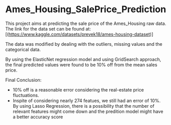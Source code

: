 # Ames_Housing_SalePrice_Prediction

This project aims at predicting the sale price of the Ames_Housing raw data.
The link for the data set can be found at:
  [(https://www.kaggle.com/datasets/prevek18/ames-housing-dataset)]

The data was modified by dealing with the outliers, missing values and the categorical data.

By using the ElasticNet regression model and using GridSearch approach, the final predicted values were found to be 10% off from the mean sales price.

Final Conclusion:
* 10% off is a reasonable error considering the real-estate price fluctuations.
* Inspite of considering nearly 274 featues, we still had an error of 10%. By using Lasso Regression, there is a possibility that the number
  of relevant features might come down and the predition model might have a better accuracy score
